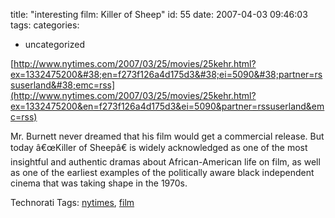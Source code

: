 title: "interesting film: Killer of Sheep"
id: 55
date: 2007-04-03 09:46:03
tags: 
categories: 
- uncategorized

[http://www.nytimes.com/2007/03/25/movies/25kehr.html?ex=1332475200&#38;en=f273f126a4d175d3&#38;ei=5090&#38;partner=rssuserland&#38;emc=rss](http://www.nytimes.com/2007/03/25/movies/25kehr.html?ex=1332475200&en=f273f126a4d175d3&ei=5090&partner=rssuserland&emc=rss)<span style="font-size:12pt;">

</span>

Mr. Burnett never dreamed that his film would get a commercial release. But today â€œKiller of Sheepâ€ is widely acknowledged as one of the most insightful and authentic dramas about African-American life on film, as well as one of the earliest examples of the politically aware black independent cinema that was taking shape in the 1970s.

<!-- technorati tags start -->

Technorati Tags: [nytimes](http://www.technorati.com/tag/nytimes), [film](http://www.technorati.com/tag/film)
<!-- technorati tags end -->
